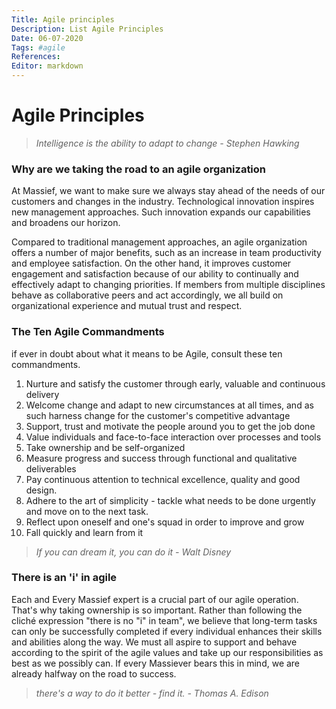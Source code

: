 ```yaml
---
Title: Agile principles
Description: List Agile Principles
Date: 06-07-2020
Tags: #agile
References:
Editor: markdown
---
```


# Agile Principles 

> *Intelligence is the ability to adapt to change - Stephen Hawking*

### Why are we taking the road to an agile organization
At Massief, we want to make sure we always stay ahead of the needs of our customers and changes in the industry. Technological innovation inspires new management approaches. Such innovation expands our capabilities and broadens our horizon. 

Compared to traditional management approaches, an agile organization offers a number of major benefits, such as an increase in team productivity and employee satisfaction. On the other hand, it improves customer engagement and satisfaction because of our ability to continually and effectively adapt to changing priorities. If members from multiple disciplines behave as collaborative peers and act accordingly, we all build on organizational experience and mutual trust and respect. 

### The Ten Agile Commandments

if ever in doubt about what it means to be Agile, consult these ten commandments.

1. Nurture and satisfy the customer through early, valuable and continuous delivery
2. Welcome change and adapt to new circumstances at all times, and as such harness change for the customer's competitive advantage
3. Support, trust and motivate the people around you to get the job done
4. Value individuals and face-to-face interaction over processes and tools
5. Take ownership and be self-organized
6. Measure progress and success through functional and qualitative deliverables
7. Pay continuous attention to technical excellence, quality and good design. 
8. Adhere to the art of simplicity - tackle what needs to be done urgently and move on to the next task. 
9. Reflect upon oneself and one's squad in order to improve and grow
10. Fall quickly and learn from it

>*If you can dream it, you can do it - Walt Disney*

### There is an 'i' in agile

Each and Every Massief expert is a crucial part of our agile operation. That's why taking ownership is so important. Rather than following the cliché expression "there is no "i" in team", we believe that long-term tasks can only be successfully completed if every individual enhances their skills and abilities along the way. We must all aspire to support and behave according to the spirit of the agile values and take up our responsibilities as best as we possibly can. If every Massiever bears this in mind, we are already halfway on the road to success.

> *there's a way to do it better - find it. - Thomas A. Edison*
